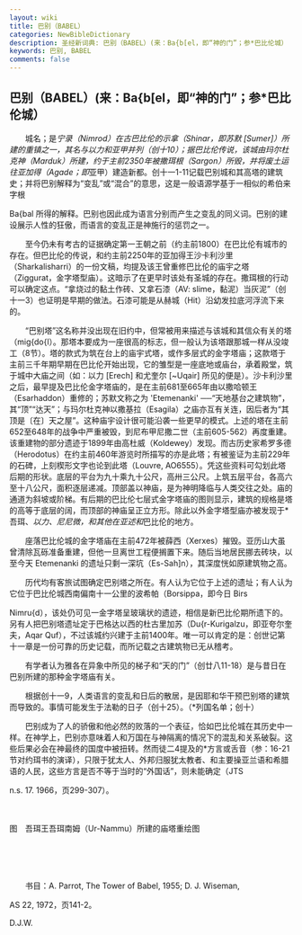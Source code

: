 ```yaml
---
layout: wiki
title: 巴别（BABEL）
categories: NewBibleDictionary
description: 圣经新词典: 巴别（BABEL）(来：Ba{b[el，即“神的门”；参*巴比伦城）
keywords: 巴别, BABEL
comments: false
---
```


## 巴别（BABEL）(来：Ba{b[el，即“神的门”；参*巴比伦城）

　　城名；是*宁录（Nimrod）在古巴比伦的示拿（Shinar，即苏默 [Sumer]）所建的重镇之一，其名与以力和亚甲并列（创十10）；据巴比伦传说，该城由玛尔杜克神（Marduk）所建，约于主前2350年被撒珥根（Sargon）所毁，并将废土运往亚加得（Agade；即*亚甲）建造新都。创十一1-11记载巴别城和其高塔的建筑史；并将巴别解释为“变乱”或“混合”的意思，这是一般语源学基于一相似的希伯来字根

Ba{bal 所得的解释。巴别也因此成为语言分别而产生之变乱的同义词。巴别的建设展示人性的狂傲，而语言的变乱正是神施行的惩罚之一。

　　至今仍未有考古的证据确定第一王朝之前（约主前1800）在巴比伦有城市的存在。但巴比伦的传说，和约主前2250年的亚加得王沙卡利沙里（Sharkalisharri）的一份文稿，均提及该王曾重修巴比伦的庙宇之塔（Ziggurat，金字塔型庙）。这暗示了在更早时该处有圣城的存在。撒珥根的行动可以确定这点。“拿烧过的黏土作砖、又拿石漆（AV: slime，黏泥）当灰泥”（创十一3）也证明是早期的做法。石漆可能是从赫城（Hit）沿幼发拉底河浮流下来的。

　　“巴别塔”这名称并没出现在旧约中，但常被用来描述与该城和其信众有关的塔（mig{do{l）。那塔本要成为一座很高的标志，但一般认为该塔跟那城一样从没竣工（8节）。塔的款式为筑在台上的庙宇式塔，或作多层式的金字塔庙；这款塔于主前三千年期早期在巴比伦开始出现，它的雏型是一座底地或庙台，承着殿堂，筑于城中大庙之间（如：以力 [Erech] 和尤奎尔 [~Uqair] 所见的便是）。沙卡利沙里之后，最早提及巴比伦金字塔庙的，是在主前681至665年由以撒哈顿王（Esarhaddon）重修的；苏默文称之为 'Etemenanki' ──“天地基台之建筑物”，其“顶”“达天”；与玛尔杜克神以撒基拉（Esagila）之庙亦互有关连，因后者为“其顶是〔在〕天之屋”。这种庙宇设计很可能沿袭一些更早的模式。上述的塔在主前652至648年的战争中严重被毁，到尼布甲尼撒二世（主前605-562）再度重建。该重建物的部分遗迹于1899年由高杜威（Koldewey）发现。而古历史家希罗多德（Herodotus）在约主前460年游览时所描写的亦是此塔；有被鉴证为主前229年的石碑，上刻楔形文字也论到此塔（Louvre, AO6555）。凭这些资料可勾划此塔后期的形状。底层的平台为九十乘九十公尺，高卅三公尺。上筑五层平台，各高六至十八公尺，面积逐层递减。顶部盖以神庙，是为神明降临与人类交往之处。庙的通道为斜坡或阶梯。有后期的巴比伦七层式金字塔庙的图则显示，建筑的规格是塔的高等于底层的阔，而顶部的神庙呈正立方形。除此以外金字塔型庙亦被发现于*吾珥、*以力、*尼尼微，和其他在*亚述和*巴比伦的地方。

　　座落巴比伦城的金字塔庙在主前472年被薛西（Xerxes）摧毁。亚历山大虽曾清除瓦砾准备重建，但他一旦离世工程便搁置下来。随后当地居民挪去砖块，以至今天 Etemenanki 的遗址只剩一深坑（Es-Sah]n），其深度恍如原建筑物之高。

　　历代均有客旅试图确定巴别塔之所在。有人认为它位于上述的遗址；有人认为它位于巴比伦城西南偏南十一公里的波希帕（Borsippa，即今日 Birs

Nimru{d），该处仍可见一金字塔呈玻璃状的遗迹，相信是新巴比伦期所遗下的。另有人把巴别塔遗址定于巴格达以西的杜古里加苏（Du{r-Kurigalzu，即亚夸尔奎夫，Aqar Quf），不过该城约兴建于主前1400年。唯一可以肯定的是：创世记第十一章是一份可靠的历史记载，而所记载之古建筑物已无从稽考。

　　有学者认为雅各在异象中所见的梯子和“天的门”（创廿八11-18）是与昔日在巴别所建的那种金字塔庙有关。

　　根据创十一9，人类语言的变乱和日后的散居，是因耶和华干预巴别塔的建筑而导致的。事情可能发生于法勒的日子（创十25）。（*列国名单；创十）

　　巴别成为了人的骄傲和他必然的败落的一个表征，恰如巴比伦城在其历史中一样。在神学上，巴别亦意味着人和万国在与神隔离的情况下的混乱和关系破裂。这些后果必会在神最终的国度中被扭转。然而徒二4提及的*方言或舌音（参：16-21节对约珥书的演译），只限于犹太人、外邦归服犹太教者、和主要操亚兰语和希腊语的人民，这些方言是否不等于当时的“外国话”，则未能确定（JTS

n.s. 17. 1966，页299-307）。

　









图　吾珥王吾珥南姆（Ur-Nammu）所建的庙塔重绘图

　

　

　　书目：A. Parrot, The Tower of Babel, 1955; D. J. Wiseman,

AS 22, 1972，页141-2。

D.J.W.






